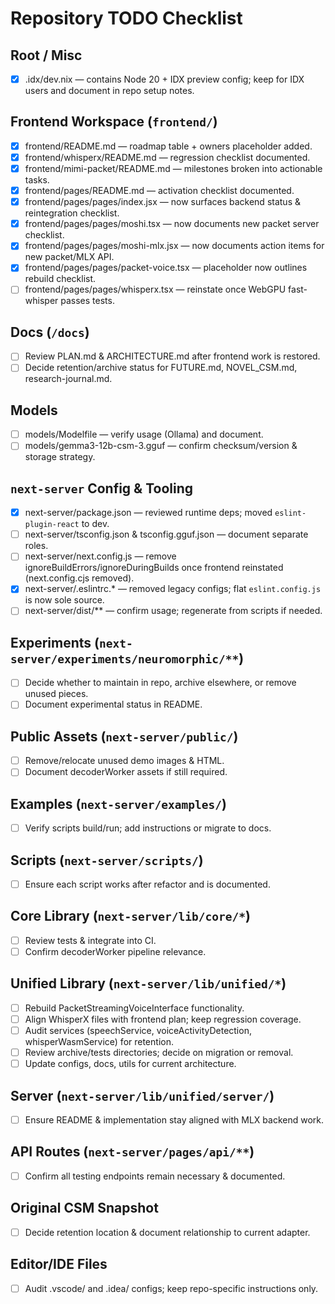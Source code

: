 # Repository TODO Checklist

## Root / Misc
- [x] .idx/dev.nix — contains Node 20 + IDX preview config; keep for IDX users and document in repo setup notes.

## Frontend Workspace (`frontend/`)
- [x] frontend/README.md — roadmap table + owners placeholder added.
- [x] frontend/whisperx/README.md — regression checklist documented.
- [x] frontend/mimi-packet/README.md — milestones broken into actionable tasks.
- [x] frontend/pages/README.md — activation checklist documented.
- [x] frontend/pages/pages/index.jsx — now surfaces backend status & reintegration checklist.
- [x] frontend/pages/pages/moshi.tsx — now documents new packet server checklist.
- [x] frontend/pages/pages/moshi-mlx.jsx — now documents action items for new packet/MLX API.
- [x] frontend/pages/pages/packet-voice.tsx — placeholder now outlines rebuild checklist.
- [ ] frontend/pages/pages/whisperx.tsx — reinstate once WebGPU fast-whisper passes tests.

## Docs (`/docs`)
- [ ] Review PLAN.md & ARCHITECTURE.md after frontend work is restored.
- [ ] Decide retention/archive status for FUTURE.md, NOVEL_CSM.md, research-journal.md.

## Models
- [ ] models/Modelfile — verify usage (Ollama) and document.
- [ ] models/gemma3-12b-csm-3.gguf — confirm checksum/version & storage strategy.

## `next-server` Config & Tooling
- [x] next-server/package.json — reviewed runtime deps; moved `eslint-plugin-react` to dev.
- [ ] next-server/tsconfig.json & tsconfig.gguf.json — document separate roles.
- [ ] next-server/next.config.js — remove ignoreBuildErrors/ignoreDuringBuilds once frontend reinstated (next.config.cjs removed).
- [x] next-server/.eslintrc.* — removed legacy configs; flat `eslint.config.js` is now sole source.
- [ ] next-server/dist/** — confirm usage; regenerate from scripts if needed.

## Experiments (`next-server/experiments/neuromorphic/**`)
- [ ] Decide whether to maintain in repo, archive elsewhere, or remove unused pieces.
- [ ] Document experimental status in README.

## Public Assets (`next-server/public/`)
- [ ] Remove/relocate unused demo images & HTML.
- [ ] Document decoderWorker assets if still required.

## Examples (`next-server/examples/`)
- [ ] Verify scripts build/run; add instructions or migrate to docs.

## Scripts (`next-server/scripts/`)
- [ ] Ensure each script works after refactor and is documented.

## Core Library (`next-server/lib/core/*`)
- [ ] Review tests & integrate into CI.
- [ ] Confirm decoderWorker pipeline relevance.

## Unified Library (`next-server/lib/unified/*`)
- [ ] Rebuild PacketStreamingVoiceInterface functionality.
- [ ] Align WhisperX files with frontend plan; keep regression coverage.
- [ ] Audit services (speechService, voiceActivityDetection, whisperWasmService) for retention.
- [ ] Review archive/tests directories; decide on migration or removal.
- [ ] Update configs, docs, utils for current architecture.

## Server (`next-server/lib/unified/server/`)
- [ ] Ensure README & implementation stay aligned with MLX backend work.

## API Routes (`next-server/pages/api/**`)
- [ ] Confirm all testing endpoints remain necessary & documented.

## Original CSM Snapshot
- [ ] Decide retention location & document relationship to current adapter.

## Editor/IDE Files
- [ ] Audit .vscode/ and .idea/ configs; keep repo-specific instructions only.
